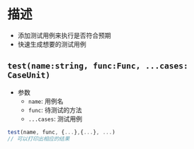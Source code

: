 # 描述

- 添加测试用例来执行是否符合预期
- 快速生成想要的测试用例

## `test(name:string, func:Func, ...cases: CaseUnit)`

- 参数
  - `name`: 用例名
  - `func`: 待测试的方法
  - `...cases`: 测试用例

```ts
test(name, func, {...},{...}, ...)
// 可以打印出相应的结果
```
